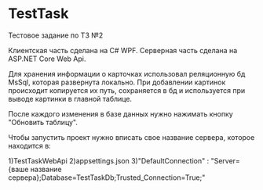 # TestTask

Тестовое задание по ТЗ №2

Клиентская часть сделана на C# WPF.
Серверная часть сделана на ASP.NET Core Web Api.

Для хранения информации о карточках использовал реляционную бд MsSql, которая развернута локально.
При добавлении картинок происходит копируется их путь, сохраняется в бд и используется при выводе картинки в главной таблице.

После каждого изменения в базе данных нужно нажимать кнопку "Обновить таблицу".

Чтобы запустить проект нужно вписать свое название сервера, которое находится в:

1)TestTaskWebApi
2)appsettings.json
3)"DefaultConnection" : "Server={ваше название сервера};Database=TestTaskDb;Trusted_Connection=True;" 
